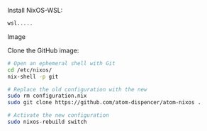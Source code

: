 Install NixOS-WSL:
```ps1
wsl.....
```

Image

Clone the GitHub image:
```sh
# Open an ephemeral shell with Git
cd /etc/nixos/
nix-shell -p git

# Replace the old configuration with the new
sudo rm configuration.nix
sudo git clone https://github.com/atom-dispencer/atom-nixos .

# Activate the new configuration
sudo nixos-rebuild switch
```
